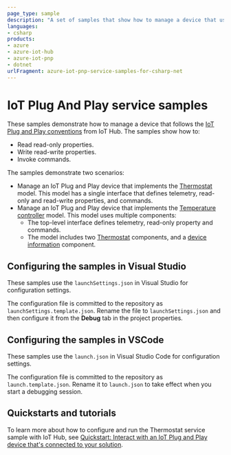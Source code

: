 ```yaml
---
page_type: sample
description: "A set of samples that show how to manage a device that uses the IoT Plug and Play conventions."
languages:
- csharp
products:
- azure
- azure-iot-hub
- azure-iot-pnp
- dotnet
urlFragment: azure-iot-pnp-service-samples-for-csharp-net
---
```


# IoT Plug And Play service samples

These samples demonstrate how to manage a device that follows the [IoT Plug and Play conventions][pnp-convention] from IoT Hub. The samples show how to:

- Read read-only properties.
- Write read-write properties.
- Invoke commands.

The samples demonstrate two scenarios:

- Manage an IoT Plug and Play device that implements the [Thermostat][d-thermostat] model. This model has a single interface that defines telemetry, read-only and read-write properties, and commands.
- Manage an IoT Plug and Play device that implements the [Temperature controller][d-temperature-controller] model. This model uses multiple components:
  - The top-level interface defines telemetry, read-only property and commands.
  - The model includes two [Thermostat][thermostat-model] components, and a [device information][d-device-info] component.

## Configuring the samples in Visual Studio

These samples use the `launchSettings.json` in Visual Studio for configuration settings.

The configuration file is committed to the repository as `launchSettings.template.json`. Rename the file to `launchSettings.json` and then configure it from the **Debug** tab in the project properties.

## Configuring the samples in VSCode

These samples use the `launch.json` in Visual Studio Code for configuration settings.

The configuration file is committed to the repository as `launch.template.json`. Rename it to `launch.json` to take effect when you start a debugging session.

## Quickstarts and tutorials

To learn more about how to configure and run the Thermostat service sample with IoT Hub, see [Quickstart: Interact with an IoT Plug and Play device that's connected to your solution][thermostat-hub-qs].

[pnp-convention]: https://docs.microsoft.com/azure/iot-pnp/concepts-convention
[d-thermostat]: /iot-hub/Samples/device/PnpDeviceSamples/Thermostat
[d-temperature-controller]: /iot-hub/Samples/device/PnpDeviceSamples/TemperatureController
[thermostat-model]: /iot-hub/Samples/device/PnpDeviceSamples/Thermostat/Models/Thermostat.json
[d-device-info]: https://devicemodels.azure.com/dtmi/azure/devicemanagement/deviceinformation-1.json
[thermostat-hub-qs]: https://docs.microsoft.com/azure/iot-pnp/quickstart-service?pivots=programming-language-csharp
